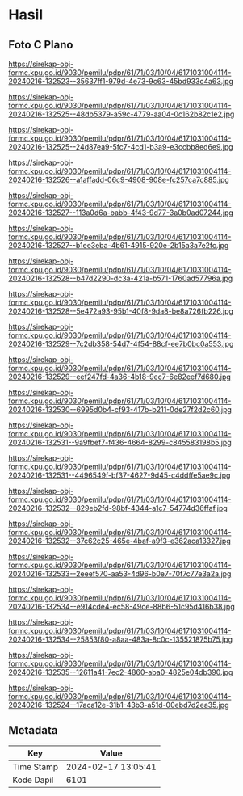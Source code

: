 # Hasil

## Foto C Plano

https://sirekap-obj-formc.kpu.go.id/9030/pemilu/pdpr/61/71/03/10/04/6171031004114-20240216-132523--35637ff1-979d-4e73-9c63-45bd933c4a63.jpg

https://sirekap-obj-formc.kpu.go.id/9030/pemilu/pdpr/61/71/03/10/04/6171031004114-20240216-132525--48db5379-a59c-4779-aa04-0c162b82c1e2.jpg

https://sirekap-obj-formc.kpu.go.id/9030/pemilu/pdpr/61/71/03/10/04/6171031004114-20240216-132525--24d87ea9-5fc7-4cd1-b3a9-e3ccbb8ed6e9.jpg

https://sirekap-obj-formc.kpu.go.id/9030/pemilu/pdpr/61/71/03/10/04/6171031004114-20240216-132526--a1affadd-06c9-4908-908e-fc257ca7c885.jpg

https://sirekap-obj-formc.kpu.go.id/9030/pemilu/pdpr/61/71/03/10/04/6171031004114-20240216-132527--113a0d6a-babb-4f43-9d77-3a0b0ad07244.jpg

https://sirekap-obj-formc.kpu.go.id/9030/pemilu/pdpr/61/71/03/10/04/6171031004114-20240216-132527--b1ee3eba-4b61-4915-920e-2b15a3a7e2fc.jpg

https://sirekap-obj-formc.kpu.go.id/9030/pemilu/pdpr/61/71/03/10/04/6171031004114-20240216-132528--b47d2290-dc3a-421a-b571-1760ad57796a.jpg

https://sirekap-obj-formc.kpu.go.id/9030/pemilu/pdpr/61/71/03/10/04/6171031004114-20240216-132528--5e472a93-95b1-40f8-9da8-be8a726fb226.jpg

https://sirekap-obj-formc.kpu.go.id/9030/pemilu/pdpr/61/71/03/10/04/6171031004114-20240216-132529--7c2db358-54d7-4f54-88cf-ee7b0bc0a553.jpg

https://sirekap-obj-formc.kpu.go.id/9030/pemilu/pdpr/61/71/03/10/04/6171031004114-20240216-132529--eef247fd-4a36-4b18-9ec7-6e82eef7d680.jpg

https://sirekap-obj-formc.kpu.go.id/9030/pemilu/pdpr/61/71/03/10/04/6171031004114-20240216-132530--6995d0b4-cf93-417b-b211-0de27f2d2c60.jpg

https://sirekap-obj-formc.kpu.go.id/9030/pemilu/pdpr/61/71/03/10/04/6171031004114-20240216-132531--9a9fbef7-f436-4664-8299-c845583198b5.jpg

https://sirekap-obj-formc.kpu.go.id/9030/pemilu/pdpr/61/71/03/10/04/6171031004114-20240216-132531--4496549f-bf37-4627-9d45-c4ddffe5ae9c.jpg

https://sirekap-obj-formc.kpu.go.id/9030/pemilu/pdpr/61/71/03/10/04/6171031004114-20240216-132532--829eb2fd-98bf-4344-a1c7-54774d36ffaf.jpg

https://sirekap-obj-formc.kpu.go.id/9030/pemilu/pdpr/61/71/03/10/04/6171031004114-20240216-132532--37c62c25-465e-4baf-a9f3-e362aca13327.jpg

https://sirekap-obj-formc.kpu.go.id/9030/pemilu/pdpr/61/71/03/10/04/6171031004114-20240216-132533--2eeef570-aa53-4d96-b0e7-70f7c77e3a2a.jpg

https://sirekap-obj-formc.kpu.go.id/9030/pemilu/pdpr/61/71/03/10/04/6171031004114-20240216-132534--e914cde4-ec58-49ce-88b6-51c95d416b38.jpg

https://sirekap-obj-formc.kpu.go.id/9030/pemilu/pdpr/61/71/03/10/04/6171031004114-20240216-132534--25853f80-a8aa-483a-8c0c-135521875b75.jpg

https://sirekap-obj-formc.kpu.go.id/9030/pemilu/pdpr/61/71/03/10/04/6171031004114-20240216-132535--12611a41-7ec2-4860-aba0-4825e04db390.jpg

https://sirekap-obj-formc.kpu.go.id/9030/pemilu/pdpr/61/71/03/10/04/6171031004114-20240216-132524--17aca12e-31b1-43b3-a51d-00ebd7d2ea35.jpg


## Metadata

| Key        | Value               |
| ---------- | ------------------- |
| Time Stamp | 2024-02-17 13:05:41 |
| Kode Dapil | 6101                |



